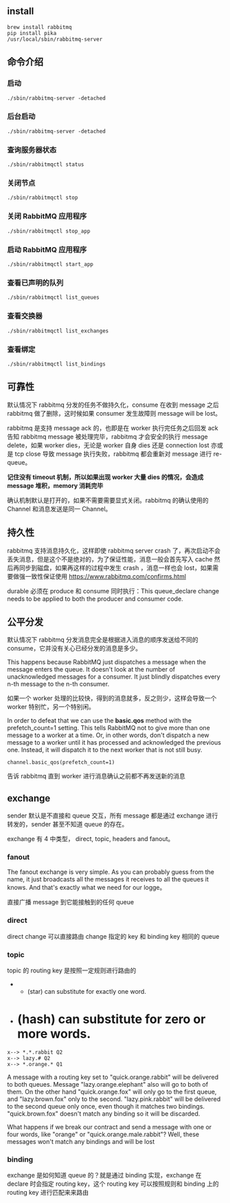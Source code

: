 ## install 

```
brew install rabbitmq
pip install pika
/usr/local/sbin/rabbitmq-server
```

## 命令介绍

### 启动

```
./sbin/rabbitmq-server -detached
```

### 后台启动

```
./sbin/rabbitmq-server -detached
```

### 查询服务器状态


```
./sbin/rabbitmqctl status

```

### 关闭节点

```
./sbin/rabbitmqctl stop

```

### 关闭 RabbitMQ 应用程序


```
./sbin/rabbitmqctl stop_app

```

### 启动 RabbitMQ 应用程序

```
./sbin/rabbitmqctl start_app

```

### 查看已声明的队列


```
./sbin/rabbitmqctl list_queues

```

### 查看交换器

```
./sbin/rabbitmqctl list_exchanges
```

### 查看绑定

```
./sbin/rabbitmqctl list_bindings

```


## 可靠性

默认情况下 rabbitmq 分发的任务不做持久化，consume 在收到 message 之后 rabbitmq 做了删除，这时候如果 consumer 发生故障则 message will be lost。

rabbitmq 是支持 message ack 的，也即是在 worker 执行完任务之后回发 ack 告知 rabbitmq message 被处理完毕，rabbitmq 才会安全的执行 message delete，如果 worker dies，无论是 worker 自身 dies 还是 connection lost 亦或是 tcp close 导致 message 执行失败，rabbitmq 都会重新对 message 进行 re-queue。


**记住没有 timeout 机制，所以如果出现 worker 大量 dies 的情况，会造成 message 堆积，memory 消耗完毕**

确认机制默认是打开的，如果不需要需要显式关闭。rabbitmq 的确认使用的 Channel 和消息发送是同一 Channel。

## 持久性

rabbitmq 支持消息持久化，这样即使 rabbitmq server crash 了，再次启动不会丢失消息，但是这个不是绝对的，为了保证性能，消息一般会首先写入 cache 然后再同步到磁盘，如果再这样的过程中发生 crash ，消息一样也会 lost，如果需要做强一致性保证使用 https://www.rabbitmq.com/confirms.html

durable 必须在 produce 和 consume 同时执行：This queue_declare change needs to be applied to both the producer and consumer code.


## 公平分发

默认情况下 rabbitmq 分发消息完全是根据进入消息的顺序发送给不同的 consume，它并没有关心已经分发的消息是多少。

This happens because RabbitMQ just dispatches a message when the message enters the queue. It doesn't look at the number of unacknowledged messages for a consumer. It just blindly dispatches every n-th message to the n-th consumer.

如果一个 worker 处理的比较快，得到的消息就多，反之则少，这样会导致一个 worker 特别忙，另一个特别闲。


In order to defeat that we can use the **basic.qos** method with the prefetch_count=1 setting. This tells RabbitMQ not to give more than one message to a worker at a time. Or, in other words, don't dispatch a new message to a worker until it has processed and acknowledged the previous one. Instead, it will dispatch it to the next worker that is not still busy.

```
channel.basic_qos(prefetch_count=1)

```

告诉 rabbitmq 直到 worker 进行消息确认之前都不再发送新的消息


## exchange 

sender 默认是不直接和 queue 交互，所有 message 都是通过 exchange 进行转发的，sender 甚至不知道 queue 的存在。

exchange 有 4 中类型， direct, topic, headers and fanout。

### fanout

The fanout exchange is very simple. As you can probably guess from the name, it just broadcasts all the messages it receives to all the queues it knows. And that's exactly what we need for our logge。


直接广播 message 到它能接触到的任何 queue

### direct

direct change 可以直接路由 change 指定的 key 和 binding key 相同的 queue

### topic

topic 的 routing key 是按照一定规则进行路由的

- * (star) can substitute for exactly one word.
- # (hash) can substitute for zero or more words.


```
x--> *.*.rabbit Q2
x--> lazy.# Q2
x--> *.orange.* Q1

```

A message with a routing key set to "quick.orange.rabbit" will be delivered to both queues. Message "lazy.orange.elephant" also will go to both of them. On the other hand "quick.orange.fox" will only go to the first queue, and "lazy.brown.fox" only to the second. "lazy.pink.rabbit" will be delivered to the second queue only once, even though it matches two bindings. "quick.brown.fox" doesn't match any binding so it will be discarded.

What happens if we break our contract and send a message with one or four words, like "orange" or "quick.orange.male.rabbit"? Well, these messages won't match any bindings and will be lost



### binding

exchange 是如何知道 queue 的？就是通过 binding 实现，exchange 在 declare 时会指定 routing key，这个 routing key 可以按照规则和 binding 上的 routing key 进行匹配来来路由



